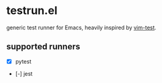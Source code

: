 # testrun.el

generic test runner for Emacs, heavily inspired by [vim-test](https://github.com/vim-test/vim-test).

## supported runners

- [x] pytest

- [-] jest
